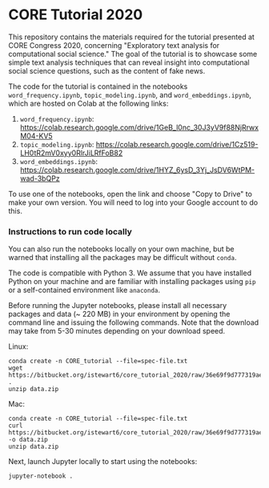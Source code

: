 # CORE Tutorial 2020

This repository contains the materials required for the tutorial presented at CORE Congress 2020, concerning "Exploratory text analysis for computational social science."
The goal of the tutorial is to showcase some simple text analysis techniques that can reveal insight into computational social science questions, such as the content of fake news.

The code for the tutorial is contained in the notebooks `word_frequency.ipynb`, `topic_modeling.ipynb`, and `word_embeddings.ipynb`, which are hosted on Colab at the following links:

1. `word_frequency.ipynb`: https://colab.research.google.com/drive/1GeB_l0nc_30J3yV9f88NjRrwxM04-KV5
2. `topic_modeling.ipynb`: https://colab.research.google.com/drive/1Cz519-LH0tR2mV0xyy0RlrJiLRfFoB82
3. `word_embeddings.ipynb`: https://colab.research.google.com/drive/1HYZ_6ysD_3Yj_JsDV6WtPM-wad-3bQPz

To use one of the notebooks, open the link and choose "Copy to Drive" to make your own version.
You will need to log into your Google account to do this.

### Instructions to run code locally

You can also run the notebooks locally on your own machine, but be warned that installing all the packages may be difficult without `conda`.

The code is compatible with Python 3.
We assume that you have installed Python on your machine and are familiar with installing packages using `pip` or a self-contained environment like `anaconda`.

Before running the Jupyter notebooks, please install all necessary packages and data (~ 220 MB) in your environment by opening the command line and issuing the following commands.
Note that the download may take from 5-30 minutes depending on your download speed.

Linux:
```
conda create -n CORE_tutorial --file=spec-file.txt
wget https://bitbucket.org/istewart6/core_tutorial_2020/raw/36e69f9d777319ae2cc94354cf57bd01f3e080b3/data.zip . 
unzip data.zip
```

Mac:
```
conda create -n CORE_tutorial --file=spec-file.txt
curl https://bitbucket.org/istewart6/core_tutorial_2020/raw/36e69f9d777319ae2cc94354cf57bd01f3e080b3/data.zip -o data.zip
unzip data.zip
```

Next, launch Jupyter locally to start using the notebooks:

```
jupyter-notebook .
```
